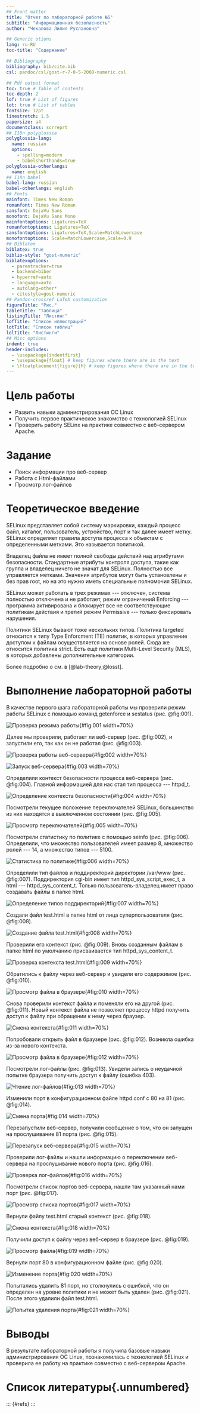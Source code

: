 ```yaml
---
## Front matter
title: "Отчет по лабораторной работе №6"
subtitle: "Информационная безопасность"
author: "Чекалова Лилия Руслановна"

## Generic otions
lang: ru-RU
toc-title: "Содержание"

## Bibliography
bibliography: bib/cite.bib
csl: pandoc/csl/gost-r-7-0-5-2008-numeric.csl

## Pdf output format
toc: true # Table of contents
toc-depth: 2
lof: true # List of figures
lot: true # List of tables
fontsize: 12pt
linestretch: 1.5
papersize: a4
documentclass: scrreprt
## I18n polyglossia
polyglossia-lang:
  name: russian
  options:
	- spelling=modern
	- babelshorthands=true
polyglossia-otherlangs:
  name: english
## I18n babel
babel-lang: russian
babel-otherlangs: english
## Fonts
mainfont: Times New Roman
romanfont: Times New Roman
sansfont: DejaVu Sans
monofont: DejaVu Sans Mono
mainfontoptions: Ligatures=TeX
romanfontoptions: Ligatures=TeX
sansfontoptions: Ligatures=TeX,Scale=MatchLowercase
monofontoptions: Scale=MatchLowercase,Scale=0.9
## Biblatex
biblatex: true
biblio-style: "gost-numeric"
biblatexoptions:
  - parentracker=true
  - backend=biber
  - hyperref=auto
  - language=auto
  - autolang=other*
  - citestyle=gost-numeric
## Pandoc-crossref LaTeX customization
figureTitle: "Рис."
tableTitle: "Таблица"
listingTitle: "Листинг"
lofTitle: "Список иллюстраций"
lotTitle: "Список таблиц"
lolTitle: "Листинги"
## Misc options
indent: true
header-includes:
  - \usepackage{indentfirst}
  - \usepackage{float} # keep figures where there are in the text
  - \floatplacement{figure}{H} # keep figures where there are in the text
---
```


# Цель работы

- Развить навыки администрирования ОС Linux
- Получить первое практическое знакомство с технологией SELinux
- Проверить работу SELinx на практике совместно с веб-сервером Apache.

# Задание

- Поиск информации про веб-сервер
- Работа с Html-файлами
- Просмотр лог-файлов

# Теоретическое введение

SELinux представляет собой систему маркировки, каждый процесс файл, каталог, пользователь, устройство, порт и так далее имеет метку. SELinux определяет правила доступа процесса к объектам с определенными метками. Это называется политикой.

Владелец файла не имеет полной свободы действий над атрибутами безопасности. Стандартные атрибуты контроля доступа, такие как группа и владелец ничего не значат для SELinux. Полностью все управляется метками. Значения атрибутов могут быть установлены и без прав root, но на это нужно иметь специальные полномочия SELinux.

SELinux может работать в трех режимах --- отключен, система полностью отключена и не работает, режим ограничений  Enforcing --- программа активирована и блокирует все не соответствующие политикам действия и третий режим Permissive --- только фиксировать нарушения.

Политики SELinux бывают тоже нескольких типов. Политика targeted относится к типу Type Enforcment (TE) политик, в которых управление доступом к файлам осуществляется на основе ролей. Сюда же относится политика strict. Есть ещё политики Multi-Level Security (MLS), в которых добавлены дополнительные категории.

Более подробно о см. в [@lab-theory;@losst].

# Выполнение лабораторной работы

В качестве первого шага лабораторной работы мы проверили режим работы SELinux с помощью команд getenforce и sestatus (рис. @fig:001).

![Проверка режима работы](image/1.png){#fig:001 width=70%}

Далее мы проверили, работает ли веб-сервер (рис. @fig:002), и запустили его, так как он не работал (рис. @fig:003).

![Проверка работы веб-сервера](image/2.png){#fig:002 width=70%}

![Запуск веб-сервера](image/3.png){#fig:003 width=70%}

Определили контекст безопасности процесса веб-сервера (рис. @fig:004). Главной информацией для нас стал тип процесса --- httpd_t.

![Определение контекста безопасности](image/4.png){#fig:004 width=70%}

Посмотрели текущее положение переключателей SELinux, большинство из них находятся в выключенном состоянии (рис. @fig:005).

![Просмотр переключателей](image/5.png){#fig:005 width=70%}

Посмотрели статистику по политике с помощью seinfo (рис. @fig:006). Определили, что множество пользователей имеет размер 8, множество ролей --- 14, а множество типов --- 5100.

![Статистика по политике](image/6.png){#fig:006 width=70%}

Определили тип файлов и поддиректорий директории /var/www (рис. @fig:007). Поддиректория cgi-bin имеет тип httpd_sys_script_exec_t, а html --- httpd_sys_content_t. Только пользователь-владелец имеет право создавать файлы в папке html.

![Определение типов поддиректорий](image/7.png){#fig:007 width=70%}

Создали файл test.html в папке html от лица суперпользователя (рис. @fig:008).

![Создание файла test.html](image/8.png){#fig:008 width=70%}

Проверили его контекст (рис. @fig:009). Вновь созданным файлам в папке html по умолчанию присваивается тип httpd_sys_content_t.

![Проверка контекста test.html](image/9.png){#fig:009 width=70%}

Обратились к файлу через веб-сервер и увидели его содержимое (рис. @fig:010).

![Просмотр файла в браузере](image/10.png){#fig:010 width=70%}

Снова проверили контекст файла и поменяли его на другой (рис. @fig:011). Новый контекст файла не позволяет процессу httpd получить доступ к файлу при обращении к нему через браузер.

![Смена контекста](image/11.png){#fig:011 width=70%}

Попробовали открыть файл в браузере (рис. @fig:012). Возникла ошибка из-за нового контекста.

![Просмотр файла в браузере](image/12.png){#fig:012 width=70%}

Посмотрели лог-файлы (рис. @fig:013). Увидели запись о неудачной попытке браузера получить доступ к файлу (ошибка 403).

![Чтение лог-файлов](image/13.png){#fig:013 width=70%}

Изменили порт в конфигурационном файле httpd.conf с 80 на 81 (рис. @fig:014).

![Смена порта](image/14.png){#fig:014 width=70%}

Перезапустили веб-сервер, получили сообщение о том, что он запущен на прослушивание 81 порта (рис. @fig:015).

![Перезапуск веб-сервера](image/15.png){#fig:015 width=70%}

Проверили лог-файлы и нашли информацию о переключении веб-сервера на прослушивание нового порта (рис. @fig:016).

![Проверка лог-файлов](image/16.png){#fig:016 width=70%}

Посмотрели список портов веб-сервера, нашли там указанный нами порт (рис. @fig:017).

![Просмотр списка портов](image/17.png){#fig:017 width=70%}

Вернули файлу test.html старый контекст (рис. @fig:018).

![Смена контекста](image/18.png){#fig:018 width=70%}

Получили доступ к файлу через веб-сервер в браузере (рис. @fig:019).

![Просмотр файла](image/19.png){#fig:019 width=70%}

Вернули порт 80 в конфигурационном файле (рис. @fig:020).

![Изменение порта](image/20.png){#fig:020 width=70%}

Попытались удалить 81 порт, но столкнулись с ошибкой, что он определен на уровне политики и не может быть удален (рис. @fig:021). После этого удалили файл test.html.

![Попытка удаления порта](image/21.png){#fig:021 width=70%}

# Выводы

В результате лабораторной работы я получила базовые навыки администрирования ОС Linux, познакомилась с технологией SELinux и проверила ее работу на практике совместно с веб-сервером Apache.

# Список литературы{.unnumbered}

::: {#refs}
:::